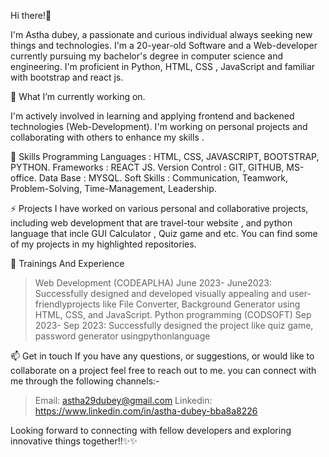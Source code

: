 Hi there!👋

I'm Astha dubey, a passionate and curious individual always seeking new things and technologies. I'm a 20-year-old Software and a Web-developer currently pursuing my bachelor's degree in computer science and engineering. I'm  proficient in Python, HTML, CSS , JavaScript and familiar with bootstrap and react js.

🔭 What I’m currently working on.

 I'm actively involved in learning and applying frontend and backened technologies (Web-Development). I'm working on personal projects and collaborating with others to enhance my skills .

🌱 Skills 
Programming Languages : HTML, CSS, JAVASCRIPT, BOOTSTRAP, PYTHON.
Frameworks : REACT JS.
Version Control : GIT, GITHUB, MS-office.
Data Base : MYSQL.
Soft Skills : Communication, Teamwork, Problem-Solving, Time-Management, Leadership.

⚡ Projects
I have worked on various personal and collaborative projects, including web development that are travel-tour website , and python language that incle GUI Calculator , Quiz game and etc.
You can find some of my projects in my highlighted repositories.

💬 Trainings And Experience
> Web Development (CODEAPLHA)
June 2023- June2023: Successfully designed and developed visually appealing and user-friendlyprojects like File Converter, Background Generator using HTML, CSS, and JavaScript.
> Python programming (CODSOFT)
Sep 2023- Sep 2023: Successfully designed the project like quiz game, password generator usingpythonlanguage

📫 Get in touch
If you have any questions, or suggestions, or would like to collaborate on a project feel free to reach out to me. you can connect with me through the following channels:-

> Email: astha29dubey@gmail.com
> Linkedin: https://www.linkedin.com/in/astha-dubey-bba8a8226

Looking forward to connecting with fellow developers and exploring innovative things together!!✨✨ 



